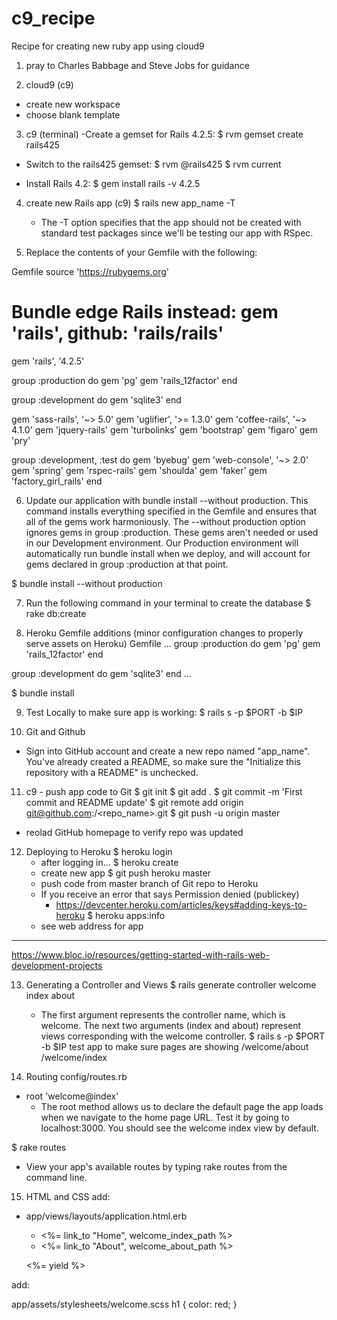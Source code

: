 # c9_recipe
Recipe for creating new ruby app using cloud9

1. pray to Charles Babbage and Steve Jobs for guidance 
   
2. cloud9 (c9)
  - create new workspace
  - choose blank template

3. c9 (terminal)
  -Create a gemset for Rails 4.2.5:
    $ rvm gemset create rails425

  - Switch to the rails425 gemset:
    $ rvm @rails425
    $ rvm current

  - Install Rails 4.2:
    $ gem install rails -v 4.2.5

4. create new Rails app (c9)
    $ rails new app_name -T
    - The -T option specifies that the app should not be created with standard test packages since we'll be testing our app with RSpec.

5. Replace the contents of your Gemfile with the following:

Gemfile
 source 'https://rubygems.org'
 
 # Bundle edge Rails instead: gem 'rails', github: 'rails/rails'
 gem 'rails', '4.2.5'
 
 group :production do
   gem 'pg'
   gem 'rails_12factor'
 end
 
 group :development do
   gem 'sqlite3'
 end
 
 gem 'sass-rails', '~> 5.0'
 gem 'uglifier', '>= 1.3.0'
 gem 'coffee-rails', '~> 4.1.0'
 gem 'jquery-rails'
 gem 'turbolinks'
 gem 'bootstrap'
 gem 'figaro'
 gem 'pry'

 group :development, :test do
   gem 'byebug'
   gem 'web-console', '~> 2.0'
   gem 'spring'
   gem 'rspec-rails'
   gem 'shoulda'
   gem 'faker'
   gem 'factory_girl_rails'
 end
  
6. Update our application with bundle install --without production. This command installs everything specified in the Gemfile and ensures that all of the gems work harmoniously. The --without production option ignores gems in group :production. These gems aren't needed or used in our Development environment. Our Production environment will automatically run bundle install when we deploy, and will account for gems declared in group :production at that point.
  
  $ bundle install --without production

7. Run the following command in your terminal to create the database
  $ rake db:create

8. Heroku Gemfile additions (minor configuration changes to properly serve assets on Heroku)
  Gemfile
 ...
 group :production do
   gem 'pg'
   gem 'rails_12factor'
 end

 group :development do
   gem 'sqlite3'
 end
 ...

$ bundle install

9. Test Locally to make sure app is working:
  $ rails s -p $PORT -b $IP

10. Git and Github
  - Sign into GitHub account and create a new repo named "app_name". You've already created a README, so make sure the "Initialize this repository with a README" is unchecked.

11. c9 - push app code to Git
  $ git init
  $ git add .
  $ git commit -m 'First commit and README update'
  $ git remote add origin git@github.com:<user name>/<repo_name>.git
  $ git push -u origin master  

  - reolad GitHub homepage to verify repo was updated

12. Deploying to Heroku
  $ heroku login
    - after logging in...
  $ heroku create
    - create new app
  $ git push heroku master
    - push code from master branch of Git repo to Heroku
    -  If you receive an error that says Permission denied (publickey)
        - https://devcenter.heroku.com/articles/keys#adding-keys-to-heroku
  $ heroku apps:info
    - see web address for app

*****************************************************************************************************************************
https://www.bloc.io/resources/getting-started-with-rails-web-development-projects

13. Generating a Controller and Views
  $ rails generate controller welcome index about
    -  The first argument represents the controller name, which is welcome. The next two arguments (index and about) represent views corresponding with the welcome controller. 
  $ rails s -p $PORT -b $IP
    test app to make sure pages are showing
      /welcome/about
      /welcome/index

14. Routing
  config/routes.rb
+ root 'welcome@index'
  - The root method allows us to declare the default page the app loads when we navigate to the home page URL. Test it by going to localhost:3000. You should see the welcome index view by default.

$ rake routes
  - View your app's available routes by typing rake routes from the command line. 

15. HTML and CSS
add:  
- app/views/layouts/application.html.erb
   <body>
   <ul>
      <li><%= link_to "Home", welcome_index_path %></li>
      <li><%= link_to "About", welcome_about_path %></li>
   </ul>

   <%= yield %>

 </body>

add:

app/assets/stylesheets/welcome.scss
   h1 {
   color: red;
    }














